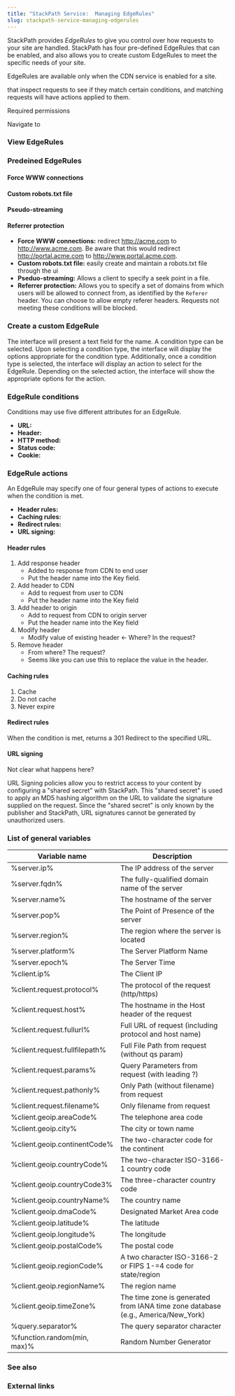 ```yaml
---
title: "StackPath Service:  Managing EdgeRules"
slug: stackpath-service-managing-edgerules
---
```



StackPath provides *EdgeRules* to give you control over how requests to your site are handled.  StackPath has four pre-defined EdgeRules that can be enabled, and also allows you to create custom EdgeRules to meet the specific needs of your site.

EdgeRules are available only when the CDN service is enabled for a site.  

that inspect requests to see if they match certain conditions, and matching requests will have actions applied to them.

Required permissions

Navigate to

### View EdgeRules

### Predeined EdgeRules

#### Force WWW connections
#### Custom robots.txt file
#### Pseudo-streaming
#### Referrer protection

- **Force WWW connections:** redirect http://acme.com to http://www.acme.com.  Be aware that this would redirect http://portal.acme.com to http://www.portal.acme.com.
- **Custom robots.txt file:**  easily create and maintain a robots.txt file through the ui
- **Pseduo-streaming:**  Allows a client to specify a seek point in a file.  
- **Referrer protection:**  Allows you to specify a set of domains from which users will be allowed to connect from, as identified by the `Referer` header.  You can choose to allow empty referer headers. Requests not meeting these conditions will be blocked.

### Create a custom EdgeRule

The interface will present a text field for the name.  A condition type can be selected.  Upon selecting a condition type, the interface will display the options appropriate for the condition type.  Additionally, once a condition type is selected, the interface will display an action to select for the EdgeRule.  Depending on the selected action, the interface will show the appropriate options for the action.

### EdgeRule conditions

Conditions may use five different attributes for an EdgeRule.

- **URL:**
- **Header:**
- **HTTP method:**
- **Status code:**
- **Cookie:**

### EdgeRule actions

An EdgeRule may specify one of four general types of actions to execute when the condition is met.

- **Header rules:**
- **Caching rules:**
- **Redirect rules:**
- **URL signing:**

#### Header rules

1. Add response header
   - Added to response from CDN to end user
   - Put the header name into the Key field.
1. Add header to CDN
   - Add to request from user to CDN
   - Put the header name into the Key field
1. Add header to origin
   - Add to request from CDN to origin server
   - Put the header name into the Key field
1. Modify header
   - Modify value of existing header <- Where?  In the request?
1. Remove header
   - From where?  The request?
   - Seems like you can use this to replace the value in the header.

#### Caching rules

1. Cache
1. Do not cache
1. Never expire

#### Redirect rules

When the condition is met, returns a 301 Redirect to the specified URL.

#### URL signing

Not clear what happens here?

URL Signing policies allow you to restrict access to your content by configuring a "shared secret" with StackPath. This "shared secret" is used to apply an MD5 hashing algorithm on the URL to validate the signature supplied on the request. Since the "shared secret" is only known by the publisher and StackPath, URL signatures cannot be generated by unauthorized users.

### List of general variables

| Variable name | Description |
| -- | ---- |
| %server.ip% | The IP address of the server |
| %server.fqdn% | The fully-qualified domain name of the server |
| %server.name% | The hostname of the server |
| %server.pop% | The Point of Presence of the server |
| %server.region% | The region where the server is located |
| %server.platform% | The Server Platform Name |
| %server.epoch% | The Server Time |
| %client.ip% | The Client IP |
| %client.request.protocol% | The protocol of the request (http/https) |
| %client.request.host% | The hostname in the Host header of the request |
| %client.request.fullurl% | Full URL of request (including protocol and host name) |
| %client.request.fullfilepath% | Full File Path from request (without qs param) |
| %client.request.params% | Query Parameters from request (with leading ?) |
| %client.request.pathonly% | Only Path (without filename) from request |
| %client.request.filename% | Only filename from request |
| %client.geoip.areaCode% | The telephone area code |
| %client.geoip.city% | The city or town name |
| %client.geoip.continentCode% | The two-character code for the continent |
| %client.geoip.countryCode% | The two-character ISO-3166-1 country code |
| %client.geoip.countryCode3% | The three-character country code |
| %client.geoip.countryName% | The country name |
| %client.geoip.dmaCode% | Designated Market Area code |
| %client.geoip.latitude% | The latitude |
| %client.geoip.longitude% | The longitude |
| %client.geoip.postalCode% | The postal code |
| %client.geoip.regionCode% | A two character ISO-3166-2 or FIPS 1-=4 code for state/region |
| %client.geoip.regionName% | The region name |
| %client.geoip.timeZone% | The time zone is generated from IANA time zone database (e.g., America/New_York) |
| %query.separator% | The query separator character |
| %function.random(min, max)% | Random Number Generator |

### See also

### External links
